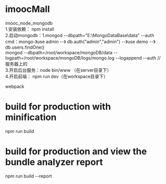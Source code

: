 # imoocMall
imooc_node_mongodb   
1.安装依赖： npm install  
2.启动mongodb：1.mongod --dbpath="E:\MongoDataBase\data" --auth    
                cmd：mongo-》use admin --》 db.auth("admin","admin") --》use demo --》db.users.findOne()  
                mongod --dbpath=/root/workspace/mongoDB/data --  
                logpath=/root/workspace/mongoDB/logs/mongo.log --logappend --auth  //服务器上的  
3.开启后台服务：node bin/www （在server目录下）  
4.开启前端： npm run dev（在workspace目录下）  

webpack  
# build for production with minification
npm run build

# build for production and view the bundle analyzer report
npm run build --report
 

